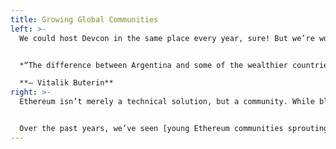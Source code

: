 ```yaml
---
title: Growing Global Communities
left: >-
  We could host Devcon in the same place every year, sure! But we’re working toward achieving a goal of bringing Ethereum to communities around the world, and to places where it can have real impact **today**. 


  *“The difference between Argentina and some of the wealthier countries is that in wealthier places, there are people who are excited about crypto ideas and theory, but people here deeply understand that crypto is solving real problems.”* 

  **— Vitalik Buterin**
right: >-
  Ethereum isn’t merely a technical solution, but a community. While blockchain communities in Europe and North America are already strong and vivid, we can have a big impact today in newly developing communities.


  Over the past years, we’ve seen [young Ethereum communities sprouting in Latin America](https://twitter.com/EFDevcon/status/1527683213216325635?s=20&t=AT-Uo8eNqgdbnLV3f-pzmg), and the potential growth is tremendous. This is why we are excited to bring Devcon to Colombia this year.
---
```

